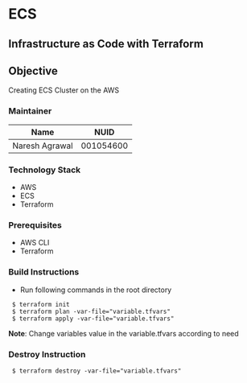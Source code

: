 # ECS

## Infrastructure as Code with Terraform

## Objective
Creating ECS Cluster on the AWS 

### Maintainer 
<table>
    <thead>
      <tr>
        <th>Name</th>
        <th>NUID</th>
      </tr>
    </thead>
    <tbody>
        <tr>
            <td>Naresh Agrawal</td>
            <td>001054600</td>
        </tr>
    </tbody>
</table>

### Technology Stack
* AWS
* ECS
* Terraform

### Prerequisites
* AWS CLI
* Terraform


### Build Instructions
- Run following commands in the root directory
```
 $ terraform init
 $ terraform plan -var-file="variable.tfvars"
 $ terraform apply -var-file="variable.tfvars"
```

<b>Note</b>: Change variables value in the variable.tfvars according to need 

### Destroy Instruction 
```
 $ terraform destroy -var-file="variable.tfvars"
```